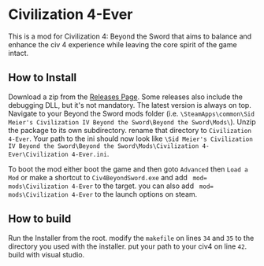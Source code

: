 # Civilization 4-Ever

This is a mod for Civilization 4: Beyond the Sword that aims to balance and enhance the civ 4 experience while leaving the core spirit of the game intact.

## How to Install

Download a zip from the [Releases Page](https://github.com/KevinUre/Civilization-4-Ever/releases). Some releases also include the debugging DLL, but it's not mandatory. The latest version is always on top. Navigate to your Beyond the Sword mods folder (i.e. `\SteamApps\common\Sid Meier's Civilization IV Beyond the Sword\Beyond the Sword\Mods\`). Unzip the package to its own subdirectory. rename that directory to `Civilization 4-Ever`. Your path to the ini should now look like `\Sid Meier's Civilization IV Beyond the Sword\Beyond the Sword\Mods\Civilization 4-Ever\Civilization 4-Ever.ini`.

To boot the mod either boot the game and then goto `Advanced` then `Load a Mod` or make a shortcut to `Civ4BeyondSword.exe` and add ` mod= mods\Civilization 4-Ever` to the target. you can also add ` mod= mods\Civilization 4-Ever` to the launch options on steam.

## How to build

Run the Installer from the root. modify the `makefile` on lines `34` and `35` to the directory you used with the installer. put your path to your civ4 on line `42`. build with visual studio.
